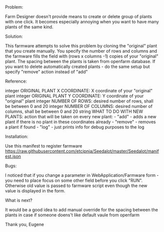 Problem:

Farm Designer doesn't provide means to create or delete group of plants with one click.
It becomes especially annoying when you want to have many plants of the same kind.

Solution:

This farmware attempts to solve this problem by cloning the "original" plant that you create manually.
You specify the number of rows and columns and the farmware fills the field with (rows x columns -1) copies
of your "original" plant. The spacing between the plants is taken from openfarm database.
If you want to delete automatically created plants - do the same setup but specify "remove" action instead of "add"

Reference:

integer ORIGINAL PLANT X COORDINATE:    X coordinate of your "original" plant
integer ORIGINAL PLANT Y COORDINATE:    Y coordinate of your "original" plant
integer NUMBER OF ROWS:                 desired number of rows, shall be between 0 and 20
integer NUMBER OF COLUMNS:              desired number of columns, shall be between 0 and 20
string  WHAT TO DO WITH NEW PLANTS:     action that will be taken on every new plant:
                                        - "add"     - adds a new plant if there is no plant in these coordinates already
                                        - "remove"  - removes a plant if found
                                        - "log"     - just prints info for debug purposes to the log

Installation:

Use this manifest to register farmware
https://raw.githubusercontent.com/etcipnja/Seedalot/master/Seedalot/manifest.json

Bugs:

I noticed that if you change a parameter in WebApplication/Farmware form - you need to place focus on some other
field before you click "RUN". Otherwise old value is  passed to farmware script even though the new value
is displayed in the form.

What is next?

It would be a good idea to add manual override for the spacing between the plants in case if someone doens't like
default vaule from openfarm

Thank you,
Eugene

